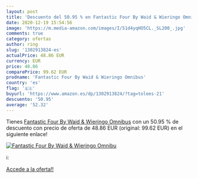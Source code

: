 ```yaml
---
layout: post
title: 'Descuento del 50.95 % en Fantastic Four By Waid & Wieringo Omnibu'
date: 2020-12-19 15:54:56
image: 'https://m.media-amazon.com/images/I/51d4yqHO5CL._SL200_.jpg'
comments: true
category: ofertas
author: ring
slug: '1302913824-es'
actualPrice: 48.86 EUR
currency: EUR
price: 48.86
comparePrice: 99.62 EUR
prodname: 'Fantastic Four By Waid & Wieringo Omnibus'
country: 'es'
flag: '🇪🇸'
buyurl: 'https://www.amazon.es/dp/1302913824/?tag=tolees-21'
descuento: '50.95'
average: '52.32'
---
```


Tienes [Fantastic Four By Waid & Wieringo Omnibus](https://www.amazon.es/dp/1302913824/?tag=tolees-21) con un 50.95 % de descuento con precio de oferta de 48.86 EUR (original: 99.62 EUR) en el siguiente enlace!

[![Fantastic Four By Waid & Wieringo Omnibu](https://m.media-amazon.com/images/I/51d4yqHO5CL._SL200_.jpg)](https://www.amazon.es/dp/1302913824/?tag=tolees-21)

ℹ️:


[Accede a la oferta!!](https://www.amazon.es/dp/1302913824/?tag=tolees-21)
